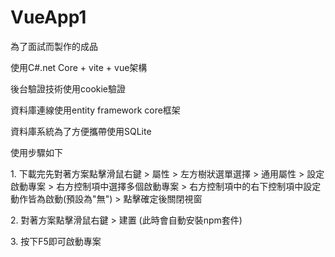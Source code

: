 # VueApp1
<p>為了面試而製作的成品</p>
<p>使用C#.net Core + vite + vue架構</p>
<p>後台驗證技術使用cookie驗證</p>
<p>資料庫連線使用entity framework core框架</p>
<p>資料庫系統為了方便攜帶使用SQLite</p>
<p>使用步驟如下</p>
<p>1. 下載完先對著方案點擊滑鼠右鍵 > 屬性 > 左方樹狀選單選擇 > 通用屬性 > 設定啟動專案 > 右方控制項中選擇多個啟動專案 > 右方控制項中的右下控制項中設定動作皆為啟動(預設為"無") > 點擊確定後關閉視窗</p>
<p>2. 對著方案點擊滑鼠右鍵 > 建置 (此時會自動安裝npm套件)</p>
<p>3. 按下F5即可啟動專案</p>
